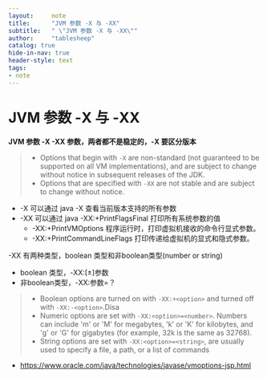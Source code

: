 ```yaml
---
layout:     note
title:      "JVM 参数 -X 与 -XX"
subtitle:   " \"JVM 参数 -X 与 -XX\""
author:     "tablesheep"
catalog: true
hide-in-nav: true
header-style: text
tags:
- note
---
```


# JVM 参数 -X 与 -XX

**JVM 参数 -X -XX 参数，两者都不是稳定的，-X 要区分版本**

>- Options that begin with `-X` are non-standard (not guaranteed to be supported on all VM implementations), and are subject to change without notice in subsequent releases of the JDK.
>- Options that are specified with `-XX` are not stable and are subject to change without notice.



- -X 可以通过 java -X 查看当前版本支持的所有参数
- -XX 可以通过 java -XX:+PrintFlagsFinal 打印所有系统参数的值
  - -XX:+PrintVMOptions 程序运行时，打印虚拟机接收的命令行显式参数。
  - -XX:+PrintCommandLineFlags 打印传递给虚拟机的显式和隐式参数。

   

-XX 有两种类型，boolean 类型和非boolean类型(number or string)

- boolean 类型，-XX:[±]参数
- 非boolean类型，-XX:参数=？

> - Boolean options are turned on with `-XX:+<option>` and turned off with `-XX:-<option>`.Disa
> - Numeric options are set with `-XX:<option>=<number>`. Numbers can include 'm' or 'M' for megabytes, 'k' or 'K' for kilobytes, and 'g' or 'G' for gigabytes (for example, 32k is the same as 32768).
> - String options are set with `-XX:<option>=<string>`, are usually used to specify a file, a path, or a list of commands



- <https://www.oracle.com/java/technologies/javase/vmoptions-jsp.html>